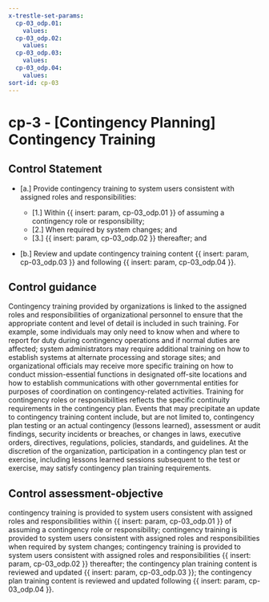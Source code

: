 ```yaml
---
x-trestle-set-params:
  cp-03_odp.01:
    values:
  cp-03_odp.02:
    values:
  cp-03_odp.03:
    values:
  cp-03_odp.04:
    values:
sort-id: cp-03
---
```


# cp-3 - \[Contingency Planning\] Contingency Training

## Control Statement

- \[a.\] Provide contingency training to system users consistent with assigned roles and responsibilities:

  - \[1.\] Within {{ insert: param, cp-03_odp.01 }} of assuming a contingency role or responsibility;
  - \[2.\] When required by system changes; and
  - \[3.\] {{ insert: param, cp-03_odp.02 }} thereafter; and

- \[b.\] Review and update contingency training content {{ insert: param, cp-03_odp.03 }} and following {{ insert: param, cp-03_odp.04 }}.

## Control guidance

Contingency training provided by organizations is linked to the assigned roles and responsibilities of organizational personnel to ensure that the appropriate content and level of detail is included in such training. For example, some individuals may only need to know when and where to report for duty during contingency operations and if normal duties are affected; system administrators may require additional training on how to establish systems at alternate processing and storage sites; and organizational officials may receive more specific training on how to conduct mission-essential functions in designated off-site locations and how to establish communications with other governmental entities for purposes of coordination on contingency-related activities. Training for contingency roles or responsibilities reflects the specific continuity requirements in the contingency plan. Events that may precipitate an update to contingency training content include, but are not limited to, contingency plan testing or an actual contingency (lessons learned), assessment or audit findings, security incidents or breaches, or changes in laws, executive orders, directives, regulations, policies, standards, and guidelines. At the discretion of the organization, participation in a contingency plan test or exercise, including lessons learned sessions subsequent to the test or exercise, may satisfy contingency plan training requirements.

## Control assessment-objective

contingency training is provided to system users consistent with assigned roles and responsibilities within {{ insert: param, cp-03_odp.01 }} of assuming a contingency role or responsibility;
contingency training is provided to system users consistent with assigned roles and responsibilities when required by system changes;
contingency training is provided to system users consistent with assigned roles and responsibilities {{ insert: param, cp-03_odp.02 }} thereafter;
the contingency plan training content is reviewed and updated {{ insert: param, cp-03_odp.03 }};
the contingency plan training content is reviewed and updated following {{ insert: param, cp-03_odp.04 }}.
